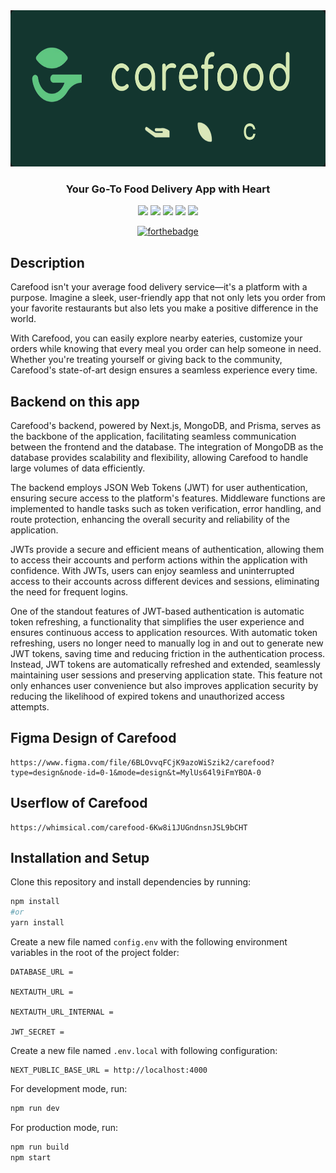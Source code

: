 <div align="center">
  
<img src="/public/personal/forgithub.png" alt="Circular Image" width="700" height="250">

</div>
<h3 align="center"> Your Go-To Food Delivery App with Heart  </h3>

<p align="center">
     <img src = "https://img.shields.io/badge/Prisma-5849BE?style=for-the-badge&logo=Prisma&logoColor=white" />
     <img src = "https://img.shields.io/badge/nextjs-%23000000.svg?style=for-the-badge&logo=next.js&logoColor=white" />
     <img src = "https://img.shields.io/badge/mongodb-%2347A248.svg?style=for-the-badge&logo=mongodb&logoColor=white" />
     <img src = "https://img.shields.io/badge/redux-%23311C87.svg?style=for-the-badge&logo=redux&logoColor=white" />
     <img src = "https://img.shields.io/badge/JWT-%23000000.svg?style=for-the-badge&logo=json-web-tokens&logoColor=white" />
 </p>

 <div align="center">
   
   [![forthebadge](https://forthebadge.com/images/badges/built-with-love.svg)](https://github.com/harshblip/carefood)
 
 </div>

<h2> Description </h2>
<p>
  Carefood isn't your average food delivery service—it's a platform with a purpose. Imagine a sleek, user-friendly app that not only lets you order from your favorite restaurants but also lets you make a positive difference in the world.
  
  With Carefood, you can easily explore nearby eateries, customize your orders while knowing that every meal you order can help someone in need. Whether you're treating yourself or giving back to the community, Carefood's state-of-art design ensures a seamless experience every time.
</p>

<h2> Backend on this app </h2>
<p>
  Carefood's backend, powered by Next.js, MongoDB, and Prisma, serves as the backbone of the application, facilitating seamless communication between the frontend and the database. The integration of MongoDB as the database provides scalability and flexibility, allowing Carefood to handle large volumes of data efficiently.

  The backend employs JSON Web Tokens (JWT) for user authentication, ensuring secure access to the platform's features. Middleware functions are implemented to handle tasks such as token verification, error handling, and route protection, enhancing the overall security and reliability of the application.

JWTs provide a secure and efficient means of authentication, allowing them to access their accounts and perform actions within the application with confidence. With JWTs, users can enjoy seamless and uninterrupted access to their accounts across different devices and sessions, eliminating the need for frequent logins.

One of the standout features of JWT-based authentication is automatic token refreshing, a functionality that simplifies the user experience and ensures continuous access to application resources. With automatic token refreshing, users no longer need to manually log in and out to generate new JWT tokens, saving time and reducing friction in the authentication process. Instead, JWT tokens are automatically refreshed and extended, seamlessly maintaining user sessions and preserving application state. This feature not only enhances user convenience but also improves application security by reducing the likelihood of expired tokens and unauthorized access attempts.
</p>

<h2> Figma Design of Carefood </h2>

```link
https://www.figma.com/file/6BLOvvqFCjK9azoWiSzik2/carefood?type=design&node-id=0-1&mode=design&t=MylUs64l9iFmYBOA-0
```
<h2> Userflow of Carefood </h2>

```
https://whimsical.com/carefood-6Kw8i1JUGndnsnJSL9bCHT
```

<h2>
  Installation and Setup
</h2>

<p>
  Clone this repository and install dependencies by running:

  ```bash
npm install
#or
yarn install
```

Create a new file named `config.env` with the following environment variables in the root of the project folder:
``` env
DATABASE_URL = 

NEXTAUTH_URL = 

NEXTAUTH_URL_INTERNAL = 

JWT_SECRET = 
```

Create a new file named `.env.local` with following configuration:
``` env
NEXT_PUBLIC_BASE_URL = http://localhost:4000
```

For development mode, run:
```bash
npm run dev
```

For production mode, run:
```bash
npm run build
npm start
```
</p>
